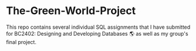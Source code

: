 # The-Green-World-Project 
This repo contains several individual SQL assignments that I have submitted for BC2402: Designing and Developing Databases 🌎 as well as my group's final project.
